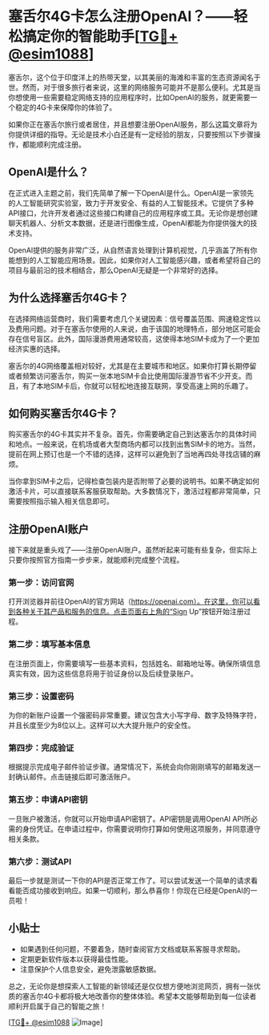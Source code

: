# 塞舌尔4G卡怎么注册OpenAI？——轻松搞定你的智能助手[[TG💪+ @esim1088](https://t.me/s/esim1088)]

塞舌尔，这个位于印度洋上的热带天堂，以其美丽的海滩和丰富的生态资源闻名于世。然而，对于很多旅行者来说，这里的网络服务可能并不是那么便利。尤其是当你想使用一些需要稳定网络支持的应用程序时，比如OpenAI的服务，就更需要一个稳定的4G卡来保障你的体验了。

如果你正在塞舌尔旅行或者居住，并且想要注册OpenAI服务，那么这篇文章将为你提供详细的指导。无论是技术小白还是有一定经验的朋友，只要按照以下步骤操作，都能顺利完成注册。

## OpenAI是什么？

在正式进入主题之前，我们先简单了解一下OpenAI是什么。OpenAI是一家领先的人工智能研究实验室，致力于开发安全、有益的人工智能技术。它提供了多种API接口，允许开发者通过这些接口构建自己的应用程序或工具。无论你是想创建聊天机器人、分析文本数据，还是进行图像生成，OpenAI都能为你提供强大的技术支持。

OpenAI提供的服务非常广泛，从自然语言处理到计算机视觉，几乎涵盖了所有你能想到的人工智能应用场景。因此，如果你对人工智能感兴趣，或者希望将自己的项目与最前沿的技术相结合，那么OpenAI无疑是一个非常好的选择。

## 为什么选择塞舌尔4G卡？

在选择网络运营商时，我们需要考虑几个关键因素：信号覆盖范围、网速稳定性以及费用问题。对于在塞舌尔使用的人来说，由于该国的地理特点，部分地区可能会存在信号盲区。此外，国际漫游费用通常较高，这使得本地SIM卡成为了一个更加经济实惠的选择。

塞舌尔的4G网络覆盖相对较好，尤其是在主要城市和地区。如果你打算长期停留或者频繁访问塞舌尔，购买一张本地SIM卡会比使用国际漫游节省不少开支。而且，有了本地SIM卡后，你就可以轻松地连接互联网，享受高速上网的乐趣了。

## 如何购买塞舌尔4G卡？

购买塞舌尔的4G卡其实并不复杂。首先，你需要确定自己到达塞舌尔的具体时间和地点。一般来说，在机场或者大型商场内都可以找到出售SIM卡的地方。当然，提前在网上预订也是一个不错的选择，这样可以避免到了当地再四处寻找店铺的麻烦。

当你拿到SIM卡之后，记得检查包装内是否附带了必要的说明书。如果不确定如何激活卡片，可以直接联系客服获取帮助。大多数情况下，激活过程都非常简单，只需要按照指示输入相关信息即可。

## 注册OpenAI账户

接下来就是重头戏了——注册OpenAI账户。虽然听起来可能有些复杂，但实际上只要你按照官方指南一步步来，就能顺利完成整个流程。

### 第一步：访问官网

打开浏览器并前往OpenAI的官方网站（https://openai.com）。在这里，你可以看到各种关于其产品和服务的信息。点击页面右上角的“Sign Up”按钮开始注册过程。

### 第二步：填写基本信息

在注册页面上，你需要填写一些基本资料，包括姓名、邮箱地址等。确保所填信息真实有效，因为这些信息将用于验证身份以及后续登录账户。

### 第三步：设置密码

为你的新账户设置一个强密码非常重要。建议包含大小写字母、数字及特殊字符，并且长度至少为8位以上。这样可以大大提升账户的安全性。

### 第四步：完成验证

根据提示完成电子邮件验证步骤。通常情况下，系统会向你刚刚填写的邮箱发送一封确认邮件。点击链接后即可激活账户。

### 第五步：申请API密钥

一旦账户被激活，你就可以开始申请API密钥了。API密钥是调用OpenAI API所必需的身份凭证。在申请过程中，你需要说明你打算如何使用这项服务，并同意遵守相关条款。

### 第六步：测试API

最后一步就是测试一下你的API是否正常工作了。可以尝试发送一个简单的请求看看能否成功接收到响应。如果一切顺利，那么恭喜你！你现在已经是OpenAI的一员啦！

## 小贴士

- 如果遇到任何问题，不要着急，随时查阅官方文档或联系客服寻求帮助。
- 定期更新软件版本以获得最佳性能。
- 注意保护个人信息安全，避免泄露敏感数据。

总之，无论你是想探索人工智能的新领域还是仅仅想方便地浏览网页，拥有一张优质的塞舌尔4G卡都将极大地改善你的整体体验。希望本文能够帮助到每一位读者顺利开启属于自己的智能之旅！

[[TG💪+ @esim1088](https://t.me/s/esim1088) ![Image](https://i.postimg.cc/4NQfJmqS/Snipaste-2025-05-13-00-14-12.png)]